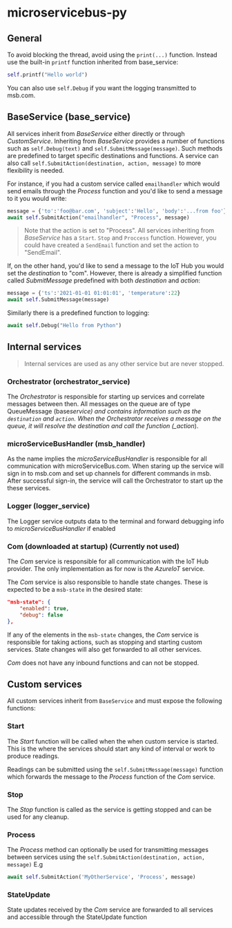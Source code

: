 # microservicebus-py

## General
To avoid blocking the thread, avoid using the `print(...)` function. Instead use the built-in `printf` function inherited from base_service:

```python
self.printf("Hello world")
```
You can also use `self.Debug` if you want the logging transmitted to msb.com.

## BaseService (base_service)

All services inherit from _BaseService_ either directly or through _CustomService_. Inheriting from _BaseService_ provides a number of functions such as `self.Debug(text)` and `self.SubmitMessage(message)`. Such methods are predefined to target specific destinations and functions. A service can also call `self.SubmitAction(destination, action, message)` to more flexibility is needed.

For instance, if you had a custom service called `emailhandler` which would send emails through the _Process_ function and you'd like to send a message to it you would write:

```python
message = {'to':'foo@bar.com', 'subject':'Hello', 'body':'...from foo'}
await self.SubmitAction("emailhandler", "Process", message)
```

> Note that the action is set to "Process". All services inheriting from _BaseService_ has a `Start`. `Stop` and `Proccess` function. However, you could have created a `SendEmail` function and set the action to "SendEmail".

If, on the other hand, you'd like to send a message to the IoT Hub you would set the _destination_ to "com". However, there is already a simplified function called _SubmitMessage_ predefined with both _destination_ and _action_:

```python
message = {'ts':'2021-01-01 01:01:01', 'temperature':22}
await self.SubmitMessage(message)
```

Similarly there is a predefined function to logging:

```python
await self.Debug("Hello from Python")
```

## Internal services

> Internal services are used as any other service but are never stopped.

### Orchestrator (orchestrator_service)

The _Orchestrator_ is responsible for starting up services and correlate messages between then. All messages on the queue are of type QueueMessage (base*service) and contains information such as the `destination` and `action`. When the Orchestrator receives a message on the queue, it will resolve the destination and call the function (\_action*).

### microServiceBusHandler (msb_handler)

As the name implies the _microServiceBusHandler_ is responsible for all communication with microServiceBus.com. When staring up the service will sign in to msb.com and set up channels for different commands in msb. After successful sign-in, the service will call the Orchestrator to start up the these services.

### Logger (logger_service)

The Logger service outputs data to the terminal and forward debugging info to _microServiceBusHandler_ if enabled

### Com (downloaded at startup) (Currently not used)

The _Com_ service is responsible for all communication with the IoT Hub provider. The only implementation as for now is the _AzureIoT_ service.

The _Com_ service is also responsible to handle state changes. These is expected to be a `msb-state` in the desired state:

```json
"msb-state": {
    "enabled": true,
    "debug": false
},
```

If any of the elements in the `msb-state` changes, the _Com_ service is responsible for taking actions, such as stopping and starting custom services. State changes will also get forwarded to all other services.

_Com_ does not have any inbound functions and can not be stopped.

## Custom services

All custom services inherit from `BaseService` and must expose the following functions:

### Start

The _Start_ function will be called when the when custom service is started. This is the where the services should start any kind of interval or work to produce readings.

Readings can be submitted using the `self.SubmitMessage(message)` function which forwards the message to the _Process_ function of the _Com_ service.

### Stop

The _Stop_ function is called as the service is getting stopped and can be used for any cleanup.

### Process

The _Process_ method can optionally be used for transmitting messages between services using the `self.SubmitAction(destination, action, message)` E.g

```python
await self.SubmitAction('MyOtherService', 'Process', message)
```

### StateUpdate

State updates received by the _Com_ service are forwarded to all services and accessible through the StateUpdate function
